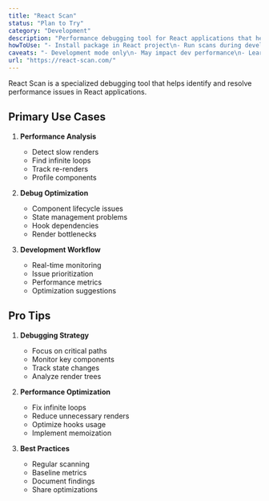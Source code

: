 ```yaml
---
title: "React Scan"
status: "Plan to Try"
category: "Development"
description: "Performance debugging tool for React applications that helps identify slow renders, infinite loops, and other optimization opportunities"
howToUse: "- Install package in React project\n- Run scans during development\n- Analyze render patterns\n- Debug performance issues\n- Optimize component lifecycles"
caveats: "- Development mode only\n- May impact dev performance\n- Learning curve for results\n- Setup configuration needed"
url: "https://react-scan.com/"
---
```


React Scan is a specialized debugging tool that helps identify and resolve performance issues in React applications.

## Primary Use Cases

1. **Performance Analysis**
   - Detect slow renders
   - Find infinite loops
   - Track re-renders
   - Profile components

2. **Debug Optimization**
   - Component lifecycle issues
   - State management problems
   - Hook dependencies
   - Render bottlenecks

3. **Development Workflow**
   - Real-time monitoring
   - Issue prioritization
   - Performance metrics
   - Optimization suggestions

## Pro Tips

1. **Debugging Strategy**
   - Focus on critical paths
   - Monitor key components
   - Track state changes
   - Analyze render trees

2. **Performance Optimization**
   - Fix infinite loops
   - Reduce unnecessary renders
   - Optimize hooks usage
   - Implement memoization

3. **Best Practices**
   - Regular scanning
   - Baseline metrics
   - Document findings
   - Share optimizations 